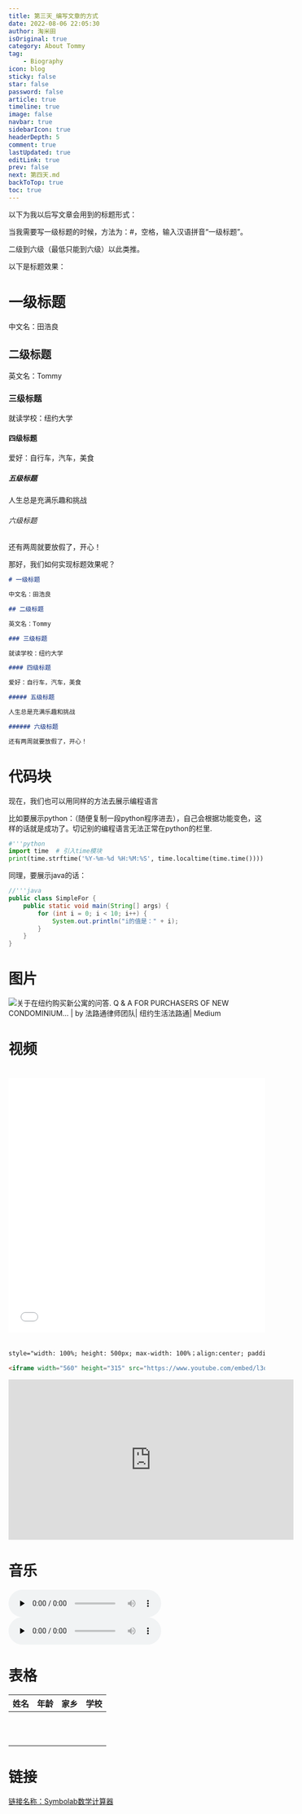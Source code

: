 ```yaml
---
title: 第三天_编写文章的方式
date: 2022-08-06 22:05:30
author: 淘米田
isOriginal: true
category: About Tommy
tag:
    - Biography
icon: blog
sticky: false
star: false
password: false
article: true
timeline: true
image: false
navbar: true
sidebarIcon: true
headerDepth: 5
comment: true
lastUpdated: true
editLink: true
prev: false
next: 第四天.md
backToTop: true
toc: true
---
```


以下为我以后写文章会用到的标题形式：

当我需要写一级标题的时候，方法为：#，空格，输入汉语拼音“一级标题”。

二级到六级（最低只能到六级）以此类推。

以下是标题效果：

# 一级标题

中文名：田浩良

## 二级标题

英文名：Tommy

### 三级标题

就读学校：纽约大学

#### 四级标题

爱好：自行车，汽车，美食

##### 五级标题

人生总是充满乐趣和挑战

###### 六级标题

还有两周就要放假了，开心！



那好，我们如何实现标题效果呢？

```markdown
# 一级标题

中文名：田浩良

## 二级标题

英文名：Tommy

### 三级标题

就读学校：纽约大学

#### 四级标题

爱好：自行车，汽车，美食

##### 五级标题

人生总是充满乐趣和挑战

###### 六级标题

还有两周就要放假了，开心！
```

# 代码块

现在，我们也可以用同样的方法去展示编程语言

比如要展示python：（随便复制一段python程序进去），自己会根据功能变色，这样的话就是成功了。切记别的编程语言无法正常在python的栏里.

```python
#'''python
import time  # 引入time模块
print(time.strftime('%Y-%m-%d %H:%M:%S', time.localtime(time.time())))       # 打印按指定格式排版的时间
```

同理，要展示java的话：

```java
//'''java
public class SimpleFor {
    public static void main(String[] args) {
        for (int i = 0; i < 10; i++) {
            System.out.println("i的值是：" + i);
        }
    }
}
```



# 图片

![关于在纽约购买新公寓的问答. Q & A FOR PURCHASERS OF NEW CONDOMINIUM… | by 法路通律师团队| 纽约生活法路通|  Medium](./第三天.assets/0*lAbDogR1Hj1QufSH.jpeg)

# 视频

<iframe src="//player.bilibili.com/player.html?aid=257572902&bvid=BV1uY411T7nx&cid=749450464&page=1" scrolling="no" border="0" frameborder="no" framespacing="0" allowfullscreen="true" style="width: 100%; height: 500px; max-width: 100%；align:center; padding:20px 0;"> </iframe> 

```html
style="width: 100%; height: 500px; max-width: 100%；align:center; padding:20px 0;"
```

``` html
<iframe width="560" height="315" src="https://www.youtube.com/embed/l3oHWQleUJ0" title="YouTube video player" frameborder="0" allow="accelerometer; autoplay; clipboard-write; encrypted-media; gyroscope; picture-in-picture" allowfullscreen></iframe>
```

<iframe width="560" height="315" src="https://www.youtube.com/embed/l3oHWQleUJ0" title="YouTube video player" frameborder="0" allow="accelerometer; autoplay; clipboard-write; encrypted-media; gyroscope; picture-in-picture" allowfullscreen></iframe>

# 音乐

<audio id="audio" controls="" preload="none">
      <source id="mp3" src="https://bornforthis.cn/%E9%9B%B6%E5%9F%BA%E7%A1%80%E5%AE%9E%E6%88%98%E6%9C%BA%E5%99%A8%E5%AD%A6%E4%B9%A0/00.mp3">
</audio>

<audio id="audio" controls="" preload="none">
      <source id="mp3" src="https://bornforthis.cn/%E9%9B%B6%E5%9F%BA%E7%A1%80%E5%AE%9E%E6%88%98%E6%9C%BA%E5%99%A8%E5%AD%A6%E4%B9%A0/00.mp3">
</audio>



# 表格

| 姓名 | 年龄 | 家乡 | 学校 |
| ---- | ---- | ---- | ---- |
|      |      |      |      |
|      |      |      |      |
|      |      |      |      |
|      |      |      |      |
|      |      |      |      |
|      |      |      |      |
|      |      |      |      |
|      |      |      |      |
|      |      |      |      |
|      |      |      |      |
|      |      |      |      |



# 链接

[链接名称：Symbolab数学计算器](https://www.symbolab.com/solver/calculus-calculator/%5Csum_%7Bn%3D0%7D%5E%7B%5Cinfty%7D%201%2B%5Cleft(-1%5Cright)%5E%7Bn%7D?or=input)